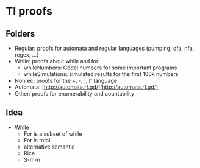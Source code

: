 # TI proofs

## Folders

* Regular: proofs for automata and regular languages (pumping, dfa, nfa, regex, ...)
* While: proofs about while and for
  * whileNumbers: Gödel numbers for some important programs
  * whileSimulations: simulated results for the first 100k numbers
* Nonrec: proofs for the +, -, ;, If language
* Automata: [http://automata.rf.gd/](http://automata.rf.gd/)
* Other: proofs for enumerability and countability

## Idea

* While
  * For is a subset of while
  * For is total
  * alternative semantic
  * Rice
  * S-m-n
